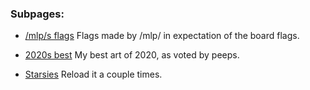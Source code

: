 ### Subpages:

 - [/mlp/s flags](flags) Flags made by /mlp/ in expectation of the board flags.

 - [2020s best](best2020) My best art of 2020, as voted by peeps.

 - [Starsies](stars.html) Reload it a couple times.